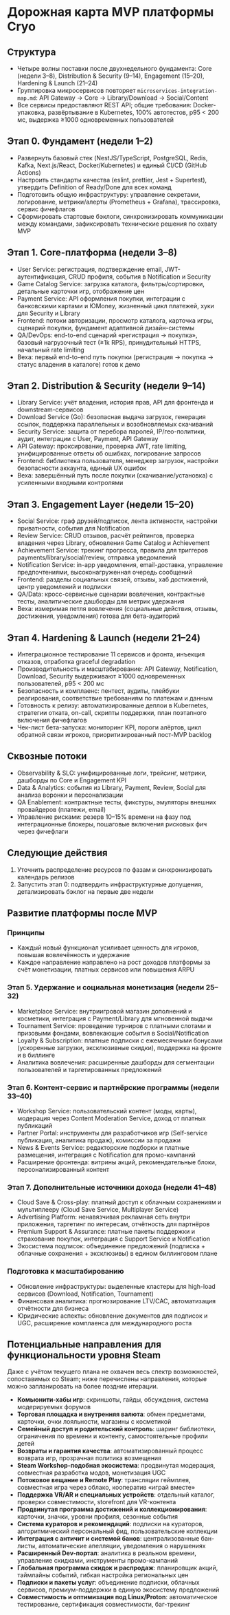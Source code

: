 # Дорожная карта MVP платформы Cryo

## Структура
- Четыре волны поставки после двухнедельного фундамента: Core (недели 3–8), Distribution & Security (9–14), Engagement (15–20), Hardening & Launch (21–24)
- Группировка микросервисов повторяет `microservices-integration-map.md`: API Gateway → Core → Library/Download → Social/Content
- Все сервисы предоставляют REST API; общие требования: Docker-упаковка, развёртывание в Kubernetes, 100% автотестов, p95 < 200 мс, выдержка ≥1000 одновременных пользователей

## Этап 0. Фундамент (недели 1–2)
- Развернуть базовый стек (NestJS/TypeScript, PostgreSQL, Redis, Kafka, Next.js/React, Docker/Kubernetes) и единый CI/CD (GitHub Actions)
- Настроить стандарты качества (eslint, prettier, Jest + Supertest), утвердить Definition of Ready/Done для всех команд
- Подготовить общую инфраструктуру: управление секретами, логирование, метрики/алерты (Prometheus + Grafana), трассировка, сервис фичефлагов
- Сформировать стартовые бэклоги, синхронизировать коммуникации между командами, зафиксировать технические решения по охвату MVP

## Этап 1. Core-платформа (недели 3–8)
- User Service: регистрация, подтверждение email, JWT-аутентификация, CRUD профиля, события в Notification и Security
- Game Catalog Service: загрузка каталога, фильтры/сортировки, детальные карточки игр, отображение цен
- Payment Service: API оформления покупки, интеграции с банковскими картами и ЮMoney, жизненный цикл платежей, хуки для Security и Library
- Frontend: потоки авторизации, просмотр каталога, карточка игры, сценарий покупки, фундамент адаптивной дизайн-системы
- QA/DevOps: end-to-end сценарий «регистрация → покупка», базовый нагрузочный тест (≥1k RPS), принудительный HTTPS, начальный rate limiting
- Веха: первый end-to-end путь покупки (регистрация → покупка → статус владения в каталоге) готов к демо

## Этап 2. Distribution & Security (недели 9–14)
- Library Service: учёт владения, история прав, API для фронтенда и downstream-сервисов
- Download Service (Go): безопасная выдача загрузок, генерация ссылок, поддержка параллельных и возобновляемых скачиваний
- Security Service: защита от перебора паролей, IP/гео-политики, аудит, интеграции с User, Payment, API Gateway
- API Gateway: проксирование, проверка JWT, rate limiting, унифицированные ответы об ошибках, логирование запросов
- Frontend: библиотека пользователя, менеджер загрузок, настройки безопасности аккаунта, единый UX ошибок
- Веха: завершённый путь после покупки (скачивание/установка) с усиленными входными контролями

## Этап 3. Engagement Layer (недели 15–20)
- Social Service: граф друзей/подписок, лента активности, настройки приватности, события для Notification
- Review Service: CRUD отзывов, расчёт рейтингов, проверка владения через Library, обновления Game Catalog и Achievement
- Achievement Service: трекинг прогресса, правила для триггеров payments/library/social/review, отправка уведомлений
- Notification Service: in-app уведомления, email-доставка, управление предпочтениями, высоконагруженная очередь сообщений
- Frontend: разделы социальных связей, отзывы, хаб достижений, центр уведомлений и подписки
- QA/Data: кросс-сервисные сценарии вовлечения, контрактные тесты, аналитические дашборды для метрик удержания
- Веха: измеримая петля вовлечения (социальные действия, отзывы, достижения, уведомления) готова для бета-аудиторий

## Этап 4. Hardening & Launch (недели 21–24)
- Интеграционное тестирование 11 сервисов и фронта, инъекция отказов, отработка graceful degradation
- Производительность и масштабирование: API Gateway, Notification, Download, Security выдерживают ≥1000 одновременных пользователей, p95 < 200 мс
- Безопасность и комплаенс: пентест, аудиты, плейбуки реагирования, соответствие требованиям по платежам и данным
- Готовность к релизу: автоматизированные деплои в Kubernetes, стратегии отката, on-call, скрипты поддержки, план поэтапного включения фичефлагов
- Чек-лист бета-запуска: мониторинг KPI, пороги алёртов, цикл обратной связи игроков, приоритизированный пост-MVP backlog

## Сквозные потоки
- Observability & SLO: унифицированные логи, трейсинг, метрики, дашборды по Core и Engagement KPI
- Data & Analytics: события из Library, Payment, Review, Social для анализа воронки и персонализации
- QA Enablement: контрактные тесты, фикстуры, эмуляторы внешних провайдеров (платежи, email)
- Управление рисками: резерв 10–15% времени на фазу под интеграционные блокеры, пошаговые включения рисковых фич через фичефлаги

## Следующие действия
1. Уточнить распределение ресурсов по фазам и синхронизировать календарь релизов
2. Запустить этап 0: подтвердить инфраструктурные допущения, детализировать бэклог на первые две недели

## Развитие платформы после MVP

### Принципы
- Каждый новый функционал усиливает ценность для игроков, повышая вовлечённость и удержание
- Каждое направление направлено на рост доходов платформы за счёт монетизации, платных сервисов или повышения ARPU

### Этап 5. Удержание и социальная монетизация (недели 25–32)
- Marketplace Service: внутриигровой магазин дополнений и косметики, интеграция с Payment/Library для мгновенной выдачи
- Tournament Service: проведение турниров с платными слотами и призовыми фондами, вовлекающие события в Social/Notification
- Loyalty & Subscription: платные подписки с ежемесячными бонусами (ускоренные загрузки, эксклюзивные скидки), поддержка на фронте и в биллинге
- Аналитика вовлечения: расширенные дашборды для сегментации пользователей и таргетированных предложений

### Этап 6. Контент-сервис и партнёрские программы (недели 33–40)
- Workshop Service: пользовательский контент (моды, карты), модерация через Content Moderation Service, доход от платных публикаций
- Partner Portal: инструменты для разработчиков игр (Self-service публикация, аналитика продаж), комиссии за продажи
- News & Events Service: редакторские подборки и платные размещения, интеграция с Notification для промо-кампаний
- Расширение фронтенда: витрины акций, рекомендательные блоки, персонализированный контент

### Этап 7. Дополнительные источники дохода (недели 41–48)
- Cloud Save & Cross-play: платный доступ к облачным сохранениям и мультиплееру (Cloud Save Service, Multiplayer Service)
- Advertising Platform: ненавязчивая рекламная сеть внутри приложения, таргетинг по интересам, отчётность для партнёров
- Premium Support & Assurance: платные пакеты поддержки и страхование покупок, интеграция с Support Service и Notification
- Экосистема подписок: объединение предложений (подписка + облачные сохранения + эксклюзивы) в едином биллинговом плане

### Подготовка к масштабированию
- Обновление инфраструктуры: выделенные кластеры для high-load сервисов (Download, Notification, Tournament)
- Финансовая аналитика: прогнозирование LTV/CAC, автоматизация отчётности для бизнеса
- Юридические аспекты: обновление документов для подписок и UGC, расширение комплаенса для международного роста

## Потенциальные направления для функциональности уровня Steam
Даже с учётом текущего плана не охвачен весь спектр возможностей, сопоставимых со Steam; ниже перечислены направления, которые можно запланировать на более поздние итерации.
- **Комьюнити-хабы игр**: скриншоты, гайды, обсуждения, система модерируемых форумов
- **Торговая площадка и внутренняя валюта**: обмен предметами, карточки, очки лояльности, магазины с косметикой
- **Семейный доступ и родительский контроль**: шаринг библиотеки, ограничения по времени и контенту, самостоятельные профили детей
- **Возвраты и гарантия качества**: автоматизированный процесс возврата игр, прозрачная политика возмещения
- **Steam Workshop-подобная экосистема**: продвинутая модерация, совместная разработка модов, монетизация UGC
- **Потоковое вещание и Remote Play**: трансляции геймплея, совместная игра через облако, кооператив «играй вместе»
- **Поддержка VR/AR и специальных устройств**: отдельный каталог, проверки совместимости, storefront для VR-контента
- **Продвинутая программа достижений и коллекционирования**: карточки, значки, уровни профиля, сезонные события
- **Система кураторов и рекомендаций**: подписки на кураторов, алгоритмический персональный фид, пользовательские коллекции
- **Интеграция с античит и системой банов**: централизованные бан-листы, автоматические апелляции, уведомления о нарушениях
- **Расширенный Dev-портал**: аналитика в реальном времени, управление скидками, инструменты промо-кампаний
- **Глобальная программа скидок и распродаж**: планировщик акций, таймлайны событий, гибкая настройка региональных цен
- **Подписки и пакеты услуг**: объединение подписки, облачных сервисов, премиум-поддержки в единую экосистему предложений
- **Совместимость и оптимизация под Linux/Proton**: автоматическое тестирование, сертификация совместимости, баг-трекинг
